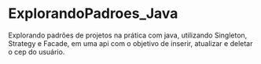 # ExplorandoPadroes_Java
Explorando padrões de projetos na prática com java, utilizando Singleton, Strategy e Facade, em uma api com o objetivo de inserir, atualizar e deletar o cep do usuário.
